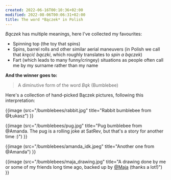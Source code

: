 ```yaml
---
created: 2022-06-16T00:10:36+02:00
modified: 2022-08-06T00:06:31+02:00
title: The word *Bączek* in Polish
---
```


*Bączek* has multiple meanings, here I've collected my favourites:

- Spinning top (the toy that spins)
- Spins, barrel rolls and other similar aerial maneuvers (in Polish we call that *kręcić bączki*, which roughly translates to *spin a bączek*)
- Fart (which leads to many funny/cringey) situations as people often call me by my surname rather than my name


**And the winner goes to:**

> A diminutive form of the word *Bąk* (Bumblebee)

Here's a collection of hand-picked Bączek pictures, following this interpretation:


{{image (src="/bumblebees/rabbit.jpg" title="Rabbit bumblebee from @Łukasz") }}

{{image (src="/bumblebees/pug.jpg" title="Pug bumblebee from @Amanda. The pug is a rolling joke at SatRev, but that's a story for another time :)") }}

{{image (src="/bumblebees/amanda_idk.jpeg" title="Another one from @Amanda") }}

{{image (src="/bumblebees/maja_drawing.jpg" title="A drawing done by me or some of my friends long time ago, backed up by [@Maja](https://majabojarska.github.io) (thanks a lot!)") }}
